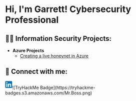 <h1>Hi, I'm Garrett! Cybersecurity Professional <br/></h1>

<h2>👨‍💻 Information Security Projects:</h2>

- <b>Azure Projects</b>
  - [Creating a live honeynet in Azure](https://github.com/garrettjns/honeynet-siem)

<h2> 🤳 Connect with me:</h2>

[<img align="left" alt="Garrett Jones | LinkedIn" width="22px" src="https://github.com/garrettjns/garrettjns/blob/main/LinkedIn_logo_initials.png" />][linkedin]

[linkedin]: https://www.linkedin.com/in/garrett-jones-0036b9150/

<h2></h2>
![TryHackMe Badge](https://tryhackme-badges.s3.amazonaws.com/Mr.Boss.png)

<!--
**joshmadakor1/joshmadakor1** is a ✨ _special_ ✨ repository because its `README.md` (this file) appears on your GitHub profile.

Here are some ideas to get you started:

- 🔭 I’m currently working on ...
- 🌱 I’m currently learning ...
- 👯 I’m looking to collaborate on ...
- 🤔 I’m looking for help with ...
- 💬 Ask me about ...
- 📫 How to reach me: ...
- 😄 Pronouns: ...
- ⚡ Fun fact: ...
-->

